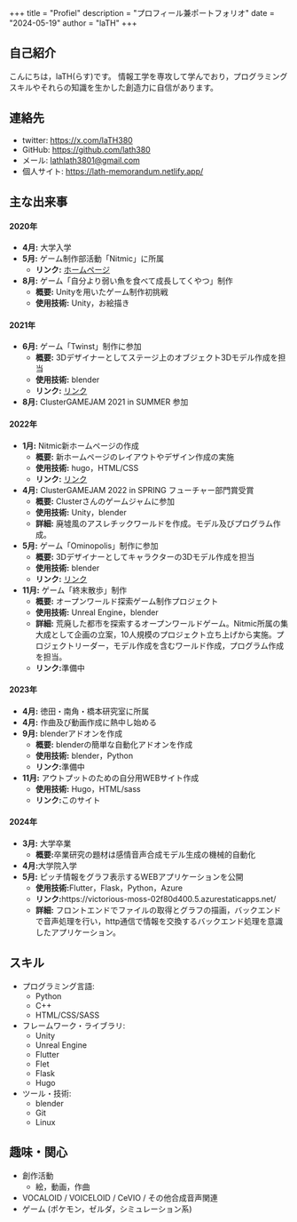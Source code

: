 +++
title = "Profiel"
description = "プロフィール兼ポートフォリオ"
date = "2024-05-19"
author = "laTH"
+++

## 自己紹介

こんにちは，laTH(らす)です。
情報工学を専攻して学んでおり，プログラミングスキルやそれらの知識を生かした創造力に自信があります。  
<!-- [簡単な自己紹介やキャリア目標]。 -->

## 連絡先

- twitter: https://x.com/laTH380
- GitHub: https://github.com/lath380
- メール: lathlath3801@gmail.com
- 個人サイト: https://lath-memorandum.netlify.app/

## 主な出来事
<!-- - **5月:** <a href="">ゲームジャム参加</a>
    - **概要:**[プロジェクトの簡単な説明。目的や背景など]
    - **使用技術:**[使用した技術やツール]
    - **リンク:**[GitHubリポジトリURL][デモURL（ある場合）]
    - **詳細:**[プロジェクトの詳細な説明。問題解決のプロセスや成果など] -->
<div class=history>
    <h4>2020年</h4>
    <ul class = history_year>
        <li><strong>4月:</strong> 大学入学</li>
        <li><strong>5月:</strong> ゲーム制作部活動「Nitmic」に所属
            <ul>
            <li><strong>リンク:</strong> <a href="https://nitmic.club.nitech.ac.jp/">ホームページ</a></li>
            </ul>
        </li>
        <li><strong>8月:</strong> ゲーム「自分より弱い魚を食べて成長してくやつ」制作
            <ul>
            <li><strong>概要:</strong> Unityを用いたゲーム制作初挑戦</li>
            <li><strong>使用技術:</strong> Unity，お絵描き</li>
            </ul>
        </li>
    </ul>
    <h4>2021年</h4>
    <ul class = history_year>
        <li><strong>6月:</strong> ゲーム「Twinst」制作に参加
            <ul>
            <li><strong>概要:</strong> 3Dデザイナーとしてステージ上のオブジェクト3Dモデル作成を担当</li>
            <li><strong>使用技術:</strong> blender</li>
            <li><strong>リンク:</strong> <a href="https://nitmic.club.nitech.ac.jp/post/0012/">リンク</a></li>
            </ul>
        </li>
        <li><strong>8月:</strong> ClusterGAMEJAM 2021 in SUMMER 参加</li>
    </ul>
    <h4>2022年</h4>
    <ul class = history_year>
        <li><strong>1月:</strong> Nitmic新ホームページの作成
            <ul>
            <li><strong>概要:</strong> 新ホームページのレイアウトやデザイン作成の実施</li>
            <li><strong>使用技術:</strong> hugo，HTML/CSS</li>
            <li><strong>リンク:</strong> <a href="https://nitmic.club.nitech.ac.jp/post/0009/">リンク</a></li>
            </ul>
        </li>
        <li><strong>4月:</strong> ClusterGAMEJAM 2022 in SPRING フューチャー部門賞受賞
            <ul>
            <li><strong>概要:</strong> Clusterさんのゲームジャムに参加</li>
            <li><strong>使用技術:</strong> Unity，blender</li>
            <li><strong>詳細:</strong> 廃墟風のアスレチックワールドを作成。モデル及びプログラム作成。</li>
            </ul>
        </li>
        <li><strong>5月:</strong> ゲーム「Ominopolis」制作に参加
            <ul>
            <li><strong>概要:</strong> 3Dデザイナーとしてキャラクターの3Dモデル作成を担当</li>
            <li><strong>使用技術:</strong> blender</li>
            <li><strong>リンク:</strong> <a href="https://nitmic.club.nitech.ac.jp/post/0012/">リンク</a></li>
            </ul>
        </li>
        <li><strong>11月:</strong> ゲーム「終末散歩」制作
            <ul>
            <li><strong>概要:</strong> オープンワールド探索ゲーム制作プロジェクト</li>
            <li><strong>使用技術:</strong> Unreal Engine，blender</li>
            <li><strong>詳細:</strong> 荒廃した都市を探索するオープンワールドゲーム。Nitmic所属の集大成として企画の立案，10人規模のプロジェクト立ち上げから実施。プロジェクトリーダー，モデル作成を含むワールド作成，プログラム作成を担当。</li>
            <li><strong>リンク:</strong>準備中</li>
            </ul>
        </li>
    </ul>
    <h4>2023年</h4>
    <ul class = history_year>
        <li><strong>4月:</strong> 徳田・南角・橋本研究室に所属</li>
        <li><strong>4月:</strong> 作曲及び動画作成に熱中し始める</li>
        <li><strong>9月:</strong> blenderアドオンを作成
            <ul><li>
                <strong>概要:</strong> blenderの簡単な自動化アドオンを作成</li>
            <li><strong>使用技術:</strong> blender，Python</li>
            <li><strong>リンク:</strong>準備中</li>
            </ul>
        </li>
        <li><strong>11月:</strong> アウトプットのための自分用WEBサイト作成
            <ul>
            <li><strong>使用技術:</strong> Hugo，HTML/sass</li>
            <li><strong>リンク:</strong>このサイト</li>
            </ul>
        </li>
    </ul>
    <h4>2024年</h4>
    <ul class = history_year>
        <li><strong>3月:</strong> 大学卒業
            <ul>
                <li><strong>概要:</strong>卒業研究の題材は感情音声合成モデル生成の機械的自動化</li>
            </ul>
        <li><strong>4月:</strong>大学院入学 </li>
        <li><strong>5月:</strong> ピッチ情報をグラフ表示するWEBアプリケーションを公開
            <ul>
                <li><strong>使用技術:</strong>Flutter，Flask，Python，Azure</li>
                <li><strong>リンク:</strong>https://victorious-moss-02f80d400.5.azurestaticapps.net/</li>
                <li><strong>詳細:</strong> フロントエンドでファイルの取得とグラフの描画，バックエンドで音声処理を行い，http通信で情報を交換するバックエンド処理を意識したアプリケーション。</li>
            </ul>
        </li>
    </ul>
</div>

## スキル
- プログラミング言語: 
  - Python
  - C++
  - HTML/CSS/SASS
- フレームワーク・ライブラリ: 
  - Unity
  - Unreal Engine
  - Flutter
  - Flet
  - Flask
  - Hugo
- ツール・技術: 
  - blender
  - Git
  - Linux

## 趣味・関心
- 創作活動
    - 絵，動画，作曲
- VOCALOID / VOICELOID / CeVIO / その他合成音声関連
- ゲーム (ポケモン，ゼルダ，シミュレーション系)

<!-- ## 学歴

- [学位] in [専攻]
  - [学校名]，[卒業年]
  - [関連するコースやプロジェクト]

## 職歴

### [職位] - [会社名]

**期間:** [開始年月] - [終了年月]

**業務内容:**
- [主要な業務内容や成果]
- [プロジェクトやチームでの役割]
- [具体的な達成事項や使用技術]

### [職位] - [会社名]

**期間:** [開始年月] - [終了年月]

**業務内容:**
- [主要な業務内容や成果]
- [プロジェクトやチームでの役割]
- [具体的な達成事項や使用技術]

## 資格・認証

- [資格名] - [取得年]
- [資格名] - [取得年] -->
